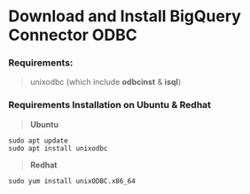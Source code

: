 # Download and Install BigQuery Connector ODBC
### Requirements:
>unixodbc (which include **odbcinst** & **isql**)
### Requirements Installation on Ubuntu & Redhat
>**Ubuntu**

	sudo apt update
	sudo apt install unixodbc
>**Redhat**

	sudo yum install unixODBC.x86_64
